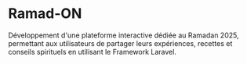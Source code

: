 # Ramad-ON
Développement d'une plateforme interactive dédiée au Ramadan 2025, permettant aux utilisateurs de partager leurs expériences, recettes et conseils spirituels en utilisant le Framework Laravel.
